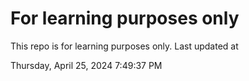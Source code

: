 # For learning purposes only
This repo is for learning purposes only.
Last updated at

Thursday, April 25, 2024 7:49:37 PM

